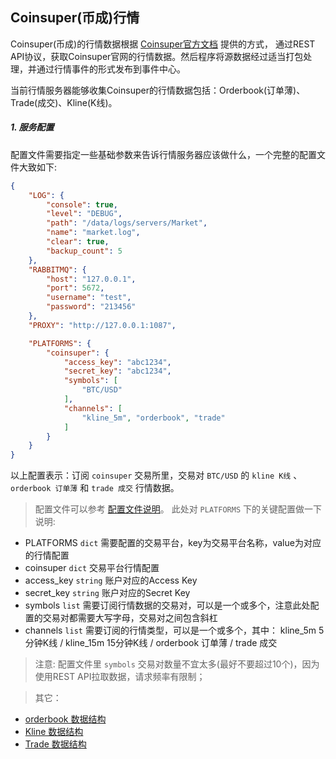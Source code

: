 
## Coinsuper(币成)行情

Coinsuper(币成)的行情数据根据 [Coinsuper官方文档](https://github.com/coinsuperapi/API_docs) 提供的方式，
通过REST API协议，获取Coinsuper官网的行情数据。然后程序将源数据经过适当打包处理，并通过行情事件的形式发布到事件中心。

当前行情服务器能够收集Coinsuper的行情数据包括：Orderbook(订单薄)、Trade(成交)、Kline(K线)。

##### 1. 服务配置

配置文件需要指定一些基础参数来告诉行情服务器应该做什么，一个完整的配置文件大致如下:

```json
{
    "LOG": {
        "console": true,
        "level": "DEBUG",
        "path": "/data/logs/servers/Market",
        "name": "market.log",
        "clear": true,
        "backup_count": 5
    },
    "RABBITMQ": {
        "host": "127.0.0.1",
        "port": 5672,
        "username": "test",
        "password": "213456"
    },
    "PROXY": "http://127.0.0.1:1087",

    "PLATFORMS": {
        "coinsuper": {
            "access_key": "abc1234",
            "secret_key": "abc1234",
            "symbols": [
                "BTC/USD"
            ],
            "channels": [
                "kline_5m", "orderbook", "trade"
            ]
        }
    }
}
```
以上配置表示：订阅 `coinsuper` 交易所里，交易对 `BTC/USD` 的 `kline K线` 、`orderbook 订单薄` 和 `trade 成交` 行情数据。

> 配置文件可以参考 [配置文件说明](https://github.com/TheNextQuant/thenextquant/blob/master/docs/configure/README.md)。
> 此处对 `PLATFORMS` 下的关键配置做一下说明:
- PLATFORMS `dict` 需要配置的交易平台，key为交易平台名称，value为对应的行情配置
- coinsuper `dict` 交易平台行情配置
- access_key `string` 账户对应的Access Key
- secret_key `string` 账户对应的Secret Key
- symbols `list` 需要订阅行情数据的交易对，可以是一个或多个，注意此处配置的交易对都需要大写字母，交易对之间包含斜杠
- channels `list` 需要订阅的行情类型，可以是一个或多个，其中： kline_5m 5分钟K线 / kline_15m 15分钟K线 / orderbook 订单薄 / trade 成交

> 注意: 配置文件里 `symbols` 交易对数量不宜太多(最好不要超过10个)，因为使用REST API拉取数据，请求频率有限制； 

> 其它：
- [orderbook 数据结构](https://github.com/TheNextQuant/thenextquant/blob/master/docs/market.md#21-%E8%AE%A2%E5%8D%95%E8%96%84orderbook)
- [Kline 数据结构](https://github.com/TheNextQuant/thenextquant/blob/master/docs/market.md#22-k%E7%BA%BFkline)
- [Trade 数据结构](https://github.com/TheNextQuant/thenextquant/blob/master/docs/market.md#23-%E6%88%90%E4%BA%A4trade)
